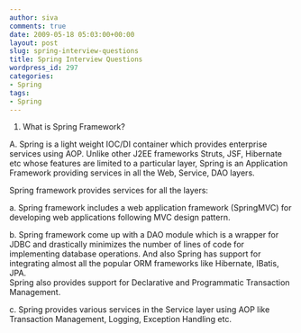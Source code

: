 ```yaml
---
author: siva
comments: true
date: 2009-05-18 05:03:00+00:00
layout: post
slug: spring-interview-questions
title: Spring Interview Questions
wordpress_id: 297
categories:
- Spring
tags:
- Spring
---
```


  
1. What is Spring Framework?  
  
A.  Spring is a light weight IOC/DI container which provides enterprise services using AOP. Unlike other J2EE frameworks Struts, JSF, Hibernate etc whose features are limited to a particular layer, Spring is an Application Framework providing services in all the Web, Service, DAO layers.  
  
Spring framework provides services for all the layers:  
  
a.  Spring framework includes a web application framework (SpringMVC) for developing web applications following MVC design pattern.  
  
b.  Spring framework come up with a DAO module which is a wrapper for JDBC and drastically minimizes the number of lines of code for implementing database operations. And also Spring has support for integrating almost all the popular ORM frameworks like Hibernate, IBatis, JPA.  
Spring also provides support for Declarative and Programmatic Transaction Management.  
  
c.  Spring provides various services in the Service layer using AOP like Transaction Management, Logging, Exception Handling etc.

